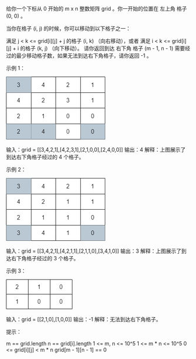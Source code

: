 给你一个下标从 0 开始的 m x n 整数矩阵 grid 。你一开始的位置在 左上角 格子 (0, 0) 。

当你在格子 (i, j) 的时候，你可以移动到以下格子之一：

满足 j < k <= grid[i][j] + j 的格子 (i, k) （向右移动），或者
满足 i < k <= grid[i][j] + i 的格子 (k, j) （向下移动）。
请你返回到达 右下角 格子 (m - 1, n - 1) 需要经过的最少移动格子数，如果无法到达右下角格子，请你返回 -1 。

示例 1：

![img.png](img.png)

输入：grid = [[3,4,2,1],[4,2,3,1],[2,1,0,0],[2,4,0,0]]
输出：4
解释：上图展示了到达右下角格子经过的 4 个格子。

示例 2：

![img_1.png](img_1.png)

输入：grid = [[3,4,2,1],[4,2,1,1],[2,1,1,0],[3,4,1,0]]
输出：3
解释：上图展示了到达右下角格子经过的 3 个格子。

示例 3：

![img_2.png](img_2.png)

输入：grid = [[2,1,0],[1,0,0]]
输出：-1
解释：无法到达右下角格子。

提示：

m == grid.length
n == grid[i].length
1 <= m, n <= 10^5
1 <= m * n <= 10^5
0 <= grid[i][j] < m * n
grid[m - 1][n - 1] == 0
